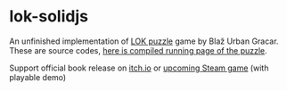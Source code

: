 # lok-solidjs
An unfinished implementation of [LOK puzzle](https://www.blazgracar.com/lok) game by Blaž Urban Gracar. These are source codes, [here is compiled running page of the puzzle](https://azekeprofit.github.io/lok-solidjs/).

Support official book release on [itch.io](https://letibus.itch.io/lok) or [upcoming Steam game](https://store.steampowered.com/app/2207440/LOK_Digital/) (with playable demo)
